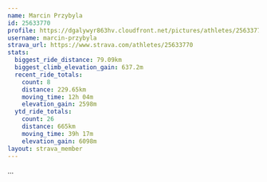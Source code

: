 ```yaml
---
name: Marcin Przybyla
id: 25633770
profile: https://dgalywyr863hv.cloudfront.net/pictures/athletes/25633770/12947173/2/large.jpg
username: marcin-przybyla
strava_url: https://www.strava.com/athletes/25633770
stats:
  biggest_ride_distance: 79.09km
  biggest_climb_elevation_gain: 637.2m
  recent_ride_totals:
    count: 8
    distance: 229.65km
    moving_time: 12h 04m
    elevation_gain: 2598m
  ytd_ride_totals:
    count: 26
    distance: 665km
    moving_time: 39h 17m
    elevation_gain: 6098m
layout: strava_member
--- 
```

...
